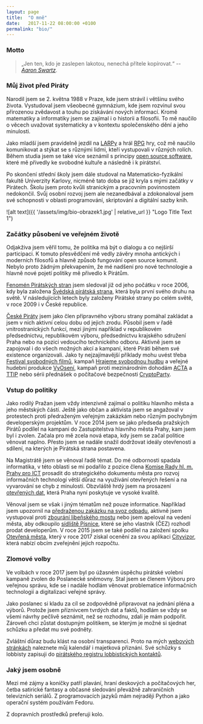 ```yaml
---
layout: page
title:  "O mně"
date:   2017-11-22 08:00:00 +0100
permalink: "bio/"
---
```

### Motto

> „Jen ten, kdo je zaslepen lakotou, nenechá přítele kopírovat.“ -- *[Aaron Swartz](https://cs.wikipedia.org/wiki/Aaron_Swartz)*.

### Můj život před Piráty

Narodil jsem se 2. května 1988 v Praze, kde jsem strávil i většinu svého života. Vystudoval jsem všeobecné gymnázium, kde jsem rozvinul svou přirozenou zvědavost a touhu po získávání nových informací. Kromě matematiky a informatiky jsem se zajímal i o historii a filosofii. To mě naučilo o věcech uvažovat systematicky a v kontextu společenského dění a jeho minulosti.

Jako mladší jsem pravidelně jezdil na [LARPy](https://cs.wikipedia.org/wiki/Larp) a hrál [RPG](https://cs.wikipedia.org/wiki/Hra_na_hrdiny) hry, což mě naučilo komunikovat a stýkat se s různými lidmi, kteří vystupovali v různých rolích. Během studia jsem se také více seznámil s principy [open source software](https://cs.wikipedia.org/wiki/Otev%C5%99en%C3%BD_software), které mě přivedly ke svobodné kultuře a následně i k pirátství.

Po skončení střední školy jsem dále studoval na Matematicko-fyzikální fakultě Univerzity Karlovy, nicméně tato doba se již kryla s mými začátky v Pirátech. Školu jsem proto kvůli stranickým a pracovním povinnostem nedokončil. Svůj osobní rozvoj jsem ale nezanedbával a zdokonaloval jsem své schopnosti v oblasti programování, skriptování a digitální sazby knih.

![alt text]({{ '/assets/img/bio-obrazek1.jpg' | relative_url }} "Logo Title Text 1")

### Začátky působení ve veřejném životě

Odjakživa jsem věřil tomu, že politika má být o dialogu a co nejširší participaci. K tomuto přesvědčení mě vedly závěry mnoha antických i moderních filosofů a hlavně způsob fungování open source komunit. Nebylo proto žádným překvapením, že mé nadšení pro nové technologie a hlavně nové pojetí politiky mě přivedlo k Pirátům.

[Fenomén Pirátských stran](https://cs.wikipedia.org/wiki/Pir%C3%A1tsk%C3%A1_politika) jsem sledoval již od jeho počátku v roce 2006, kdy byla založena [Švédská pirátská strana](https://cs.wikipedia.org/wiki/Pir%C3%A1tsk%C3%A1_strana_(%C5%A0v%C3%A9dsko)), která byla první svého druhu na světě. V následujících letech byly založeny Pirátské strany po celém světě, v roce 2009 i v České republice. 

[České Piráty](https://cs.wikipedia.org/wiki/%C4%8Cesk%C3%A1_pir%C3%A1tsk%C3%A1_strana) jsem jako člen přípravného výboru strany pomáhal zakládat a jsem v nich aktivní celou dobu od jejich zrodu. Působil jsem v řadě vnitrostranických funkcí, mezi jinými například v republikovém předsednictvu, republikovém výboru, předsednictvu krajského sdružení Praha nebo na pozici vedoucího technického odboru. Aktivně jsem se zapojoval i do všech možných akcí a kampaní, které Piráti během své existence organizovali. Jako ty nejzajímavější příklady mohu uvést třeba [Festival svobodných filmů](https://wiki.pirati.cz/mo/fsf), kampaň [Hrajeme svobodnou hudbu](https://wiki.pirati.cz/hudba/start) a veřejné hudební produkce [VyOsení](http://www.vyoseni.cz/), kampaň proti mezinárodním dohodám [ACTA](https://wiki.pirati.cz/kci/acta_clanek) a [TTIP](https://wiki.pirati.cz/ttip) nebo sérii přednášek o počítačové bezpečnosti [CryptoParty](http://cryptoparty.cz/).

### Vstup do politiky

Jako rodilý Pražan jsem vždy intenzivně zajímal o politiku hlavního města a jeho městských částí. Ještě jako občan a aktivista jsem se angažoval v protestech proti předraženým veřejným zakázkám nebo různým pochybným developerským projektům. V roce 2014 jsem se jako předseda pražských Pirátů podílel na kampani do Zastupitelstva hlavního města Prahy, kam jsem byl i zvolen. Začala pro mě zcela nová etapa, kdy jsem se začal politice věnovat naplno. Přesto jsem se nadále snažil dodržovat ideály otevřenosti a sdílení, na kterých je Pirátská strana postavena.

Na Magistrátě jsem se věnoval řadě témat. Do mé odbornosti spadala informatika, v této oblasti se mi podařilo z pozice člena [Komise Rady hl. m. Prahy pro ICT](http://www.praha.eu/jnp/cz/o_meste/primator_a_volene_organy/rada/komise_rady/index.html?commissionId=30405) prosadit do strategického dokumentu města pro rozvoj informačních technologí větší důraz na využívání otevřených řešení a na vyvarování se chyb z minulosti. Obzvláště hrdý jsem na prosazení [otevřených dat](http://opendata.praha.eu/), která Praha nyní poskytuje ve vysoké kvalitě.

Věnoval jsem se však i jiným tématům než pouze informatice. Například jsem upozornil na [předraženou zakázku na svoz odpadu](https://praha.pirati.cz/ondra.html), aktivně jsem vystupoval proti [zbourání libeňského mostu](https://praha.pirati.cz/libensky-most.html) nebo jsem apeloval na vedení města, aby odkoupilo [sídliště Písnice](https://praha.pirati.cz/pisnicti-pres-palubu.html), které se jeho vlastník (ČEZ) rozhodl prodat developerům. V roce 2015 jsem se také podílel na založení spolku [Otevřená města](http://www.otevrenamesta.cz/), který v roce 2017 získal ocenění za svou aplikaci [Cityvizor](https://cityvizor.cz/), která nabízí obcím zveřejnění jejich rozpočtu.

### Zlomové volby

Ve volbách v roce 2017 jsem byl po úžasném úspěchu pirátské volební kampaně zvolen do Poslanecké sněmovny. Stal jsem se členem Výboru pro veřejnou správu, kde se i nadále hodlám věnovat problematice informačních technologií a digitalizaci veřejné správy.

Jako poslanec si kladu za cíl se zodpovědně připravovat na jednání pléna a výborů. Protože jsem příznivcem tvrdých dat a faktů, hodlám se vždy se všemi návrhy pečlivě seznámit, než se rozhodnu, zdali je mám podpořit. Zároveň chci zůstat dostupným politikem, se kterým je možné si sjednat schůzku a předat mu své podněty.

Zvláštní důraz budu klást na osobní transparenci. Proto na mých [webových stránkách](http://www.profant.eu/transparentnost/) naleznete můj kalendář i majetková přiznání. Své schůzky s lobbisty zapisuji do [pirátského registru lobbistických kontaktů](http://evidence.pirati.cz).

### Jaký jsem osobně

Mezi mé zájmy a koníčky patří plavání, hraní deskových a počítačových her, četba satirické fantasy a občasné sledování převážně zahraničních televizních seriálů. Z programovacích jazyků mám nejraději Python a jako operační systém používám Fedoru.

Z dopravních prostředků preferuji kolo.
